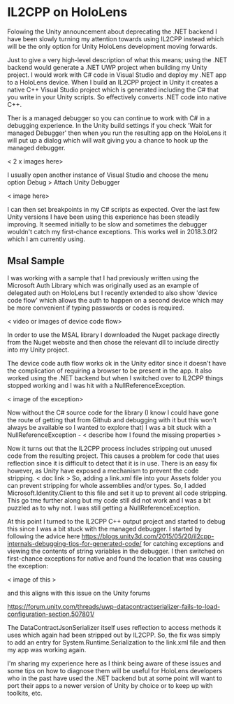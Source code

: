 # IL2CPP on HoloLens

Folowing the Unity announcement about deprecating the .NET backend I have been slowly turning my attention towards using IL2CPP instead which will be the only option for Unity HoloLens development moving forwards. 

Just to give a very high-level description of what this means; using the .NET backend would generate a .NET UWP project when building my Unity project. I would work with C# code in Visual Studio and deploy my .NET app to a HoloLens device. When I build an IL2CPP project in Unity it creates a native C++ Visual Studio project which is generated including the C# that you write in your Unity scripts. So effectively converts .NET code into native C++. 

Ther is a managed debugger so you can continue to work with C# in a debugging experience. In the Unity build settings if you check 'Wait for managed Debugger' then when you run the resulting app on the HoloLens it will put up a dialog which will wait giving you a chance to hook up the managed debugger.

< 2 x images here>

I usually open another instance of Visual Studio and choose the menu option Debug > Attach Unity Debugger

< image here>

I can then set breakpoints in my C# scripts as expected. Over the last few Unity versions I have been using this experience has been steadily improving. It seemed initially to be slow and sometimes the debugger wouldn't catch my first-chance exceptions. This works well in 2018.3.0f2 which I am currently using.

## Msal Sample

I was working with a sample that I had previously written using the Microsoft Auth Library which was originally used as an example of delegated auth on HoloLens but I recently extended to also show 'device code flow' which allows the auth to happen on a second device which may be more convenient if typing passwords or codes is required.

< video or images of device code flow>

In order to use the MSAL library I downloaded the Nuget package directly from the Nuget website and then chose the relevant dll to include directly into my Unity project.

The device code auth flow works ok in the Unity editor since it doesn't have the complication of requiring a browser to be present in the app. It also worked using the .NET backend but when I switched over to IL2CPP things stopped working and I was hit with a NullReferenceException.

< image of the exception>

Now without the C# source code for the library (I know I could have gone the route of getting that from Github and debugging with it but this won't always be available so I wanted to explore that) I was a bit stuck with a NullReferenceException - < describe how I found the missing properties >

Now it turns out that the IL2CPP process includes stripping out unused code from the resulting project. This causes a problem for code that uses reflection since it is difficult to detect that it is in use. There is an easy fix however, as Unity have exposed a mechanism to prevent the code stripping. < doc link > So, adding a link.xml file into your Assets folder you can prevent stripping for whole assemblies and/or types. So, I added Microsoft.Identity.Client to this file and set it up to prevent all code stripping. This go tme further along but my code still did not work and I was a bit puzzled as to why not. I was still getting a NullReferenceException. 

At this point I turned to the IL2CPP C++ output project and started to debug this since I was a bit stuck with the managed debugger. I started by following the advice here https://blogs.unity3d.com/2015/05/20/il2cpp-internals-debugging-tips-for-generated-code/ for catching exceptions and viewing the contents of string variables in the debugger. I then switched on first-chance exceptions for native and found the location that was causing the exception:

< image of this >

and this aligns with this issue on the Unity forums 

https://forum.unity.com/threads/uwp-datacontractserializer-fails-to-load-configuration-section.507801/ 

The DataContractJsonSerializer itself uses reflection to access methods it uses which again had been stripped out by IL2CPP. So, the fix was simply to add an entry for System.Runtime.Serialization to the link.xml file and then my app was working again. 

I'm sharing my experience here as I think being aware of these issues and some tips on how to diagnose them will be useful for HoloLens developers who in the past have used the .NET backend but at some point will want to port their apps to a newer version of Unity by choice or to keep up with toolkits, etc.